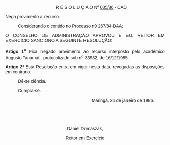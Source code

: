 <BODY>
<DIR>

<FONT FACE="Arial"><P ALIGN="CENTER">R E S O L U &Ccedil; A O  Nº <U>035/86</U> - CAD</P></DIR>

<P ALIGN="JUSTIFY">Nega provimento a recurso.</P><DIR>

<P ALIGN="JUSTIFY">Considerando o contido no Processo n9 267/84-DAA;</P></DIR>

<P ALIGN="JUSTIFY">O CONSELHO DE ADMINISTRA&Ccedil;&Atilde;O APROVOU E EU, REITOR EM EXERC&Iacute;CIO SANCIONO A SEGUINTE RESOLU&Ccedil;&Atilde;O:</P>
<B><P ALIGN="JUSTIFY">Artigo 1<SUP>o</SUP> </B> Fica negado provimento ao recurso interposto  pelo acad&ecirc;mico Augusto Tanamati, protocolizado sob n<SUP>o</SUP> 33932, de 16/12/1985.</P>
<P ALIGN="JUSTIFY"></P>
<B><P ALIGN="JUSTIFY">Artigo 2º  </B>Esta Resolu&ccedil;&atilde;o entra em vigor nesta data, revogadas as disposi&ccedil;&otilde;es em contrario.</P><DIR>

<P ALIGN="JUSTIFY">D&ecirc;-se ci&ecirc;ncia.</P>
<P ALIGN="JUSTIFY">Cumpra-se.</P><DIR>
<DIR>
<DIR>
<DIR>
<DIR>

<P ALIGN="CENTER">Maring&aacute;, 24 de janeiro de 1986.</P>
<P ALIGN="JUSTIFY"></P>
<P ALIGN="JUSTIFY">&nbsp;</P>
<P ALIGN="JUSTIFY">&nbsp;</P></DIR>
</DIR>
</DIR>
</DIR>
</DIR>
</DIR>

<P ALIGN="CENTER">Daniel Domaszak,</P>
<P ALIGN="CENTER">Reitor em Exerc&iacute;cio</P></FONT></BODY>
